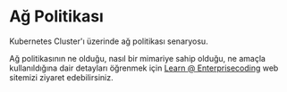 # Ağ Politikası
Kubernetes Cluster'ı üzerinde ağ politikası senaryosu.

Ağ politikasının ne olduğu, nasıl bir mimariye sahip olduğu, ne amaçla kullanıldığına dair detayları öğrenmek için [Learn @ Enterprisecoding](http://learn.enterprisecoding.com/) web sitemizi ziyaret edebilirsiniz.